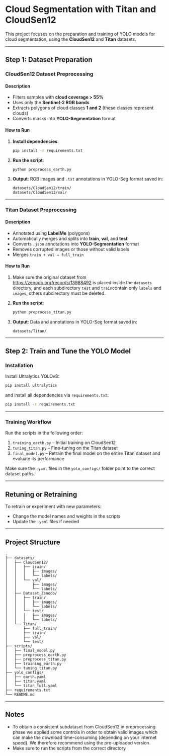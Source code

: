 
# Cloud Segmentation with Titan and CloudSen12

This project focuses on the preparation and training of YOLO models for cloud segmentation, using the **CloudSen12** and **Titan** datasets.

---

## Step 1: Dataset Preparation

### CloudSen12 Dataset Preprocessing

#### Description

- Filters samples with **cloud coverage > 55%**
- Uses only the **Sentinel-2 RGB bands**
- Extracts polygons of cloud classes **1 and 2** (these classes represent clouds)
- Converts masks into **YOLO-Segmentation** format

#### How to Run

1. **Install dependencies**:
   ```bash
   pip install -r requirements.txt
   ```

2. **Run the script**:
   ```bash
   python preprocess_earth.py
   ```

3. **Output**:
   RGB images and `.txt` annotations in YOLO-Seg format saved in:
   ```
   datasets/CloudSen12/train/
   datasets/CloudSen12/val/
   ```

---

### Titan Dataset Preprocessing

#### Description

- Annotated using **LabelMe** (polygons)
- Automatically merges and splits into **train**, **val**, and **test**
- Converts `.json` annotations into **YOLO-Segmentation** format
- Removes corrupted images or those without valid labels
- Merges `train + val → full_train`

#### How to Run

1. Make sure the original dataset from https://zenodo.org/records/13988492 is placed inside the `datasets` directory, and each subdirectory `test` and `train`contain
only `labels` and `images`, others subdirectory must be deleted.

2. **Run the script**:
   ```bash
   python preprocess_titan.py
   ```

3. **Output**:
   Data and annotations in YOLO-Seg format saved in:
   ```
   datasets/Titan/
   ```

---

## Step 2: Train and Tune the YOLO Model

### Installation

Install Ultralytics YOLOv8:
```bash
pip install ultralytics
```

and install all dependencies via `requirements.txt`:
```bash
pip install -r requirements.txt
```

---

### Training Workflow

Run the scripts in the following order:

1. `training_earth.py` – Initial training on CloudSen12
2. `tuning_titan.py` – Fine-tuning on the Titan dataset
3. `final_model.py` – Retrain the final model on the entire Titan dataset and evaluate its performance

Make sure the `.yaml` files in the `yolo_configs/` folder point to the correct dataset paths.

---

## Retuning or Retraining

To retrain or experiment with new parameters:

- Change the model names and weights in the scripts
- Update the `.yaml` files if needed

---

## Project Structure

```
.
├── datasets/
│   ├── CloudSen12/
│   │   ├── train/
│   │   │   ├── images/
│   │   │   └── labels/
│   │   └── val/
│   │       ├── images/
│   │       └── labels/
│   ├── Dataset_Zenodo/
│   │   ├── train/
│   │   │   ├── images/
│   │   │   └── labels/
│   │   └── test/
│   │   │   ├── images/
│   │   │   └── labels/
│   └── Titan/
│       ├── full_train/
│       ├── train/
│       ├── val/
│       └── test/
├── scripts/
│   ├── final_model.py
│   ├── preprocess_earth.py
│   ├── preprocess_titan.py
│   ├── training_earth.py
│   └── tuning_titan.py
├── yolo_configs/
│   ├── earth.yaml
│   ├── titan.yaml
│   └── titan_full.yaml
├── requirements.txt
└── README.md
```

---

## Notes
- To obtain a consistent subdataset from CloudSen12 in preprocessing phase we applied some controls in order to obtain valid images
which can make the download time-consuming (depending on your internet speed). We therefore recommend using the pre-uploaded version.
- Make sure to run the scripts from the correct directory